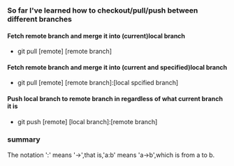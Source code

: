 ### So far I've learned how to checkout/pull/push between different branches


#### Fetch remote branch and merge it into (current)local branch 
- git pull [remote] [remote branch]

#### Fetch remote branch and merge it into (current and specified)local branch
- git pull [remote] [remote branch]:[local spcified branch]



#### Push local branch to remote branch in regardless of what current branch it is
- git push [remote] [local branch]:[remote branch]


### summary
The notation ':' means '->',that is,'a:b' means 'a->b',which is from a to b.  
